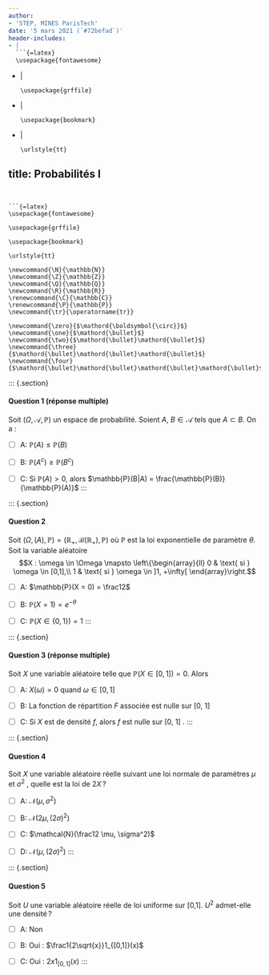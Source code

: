 ```yaml
---
author:
- 'STEP, MINES ParisTech'
date: '5 mars 2021 (`#72befad`)'
header-includes:
- |
  ```{=latex}
  \usepackage{fontawesome}
  ```
- |
  ```{=latex}
  \usepackage{grffile}
  ```
- |
  ```{=latex}
  \usepackage{bookmark}
  ```
- |
  ```{=latex}
  \urlstyle{tt}
  ```
title: Probabilités I
---
```


```{=latex}
\usepackage{fontawesome}
```

```{=latex}
\usepackage{grffile}
```

```{=latex}
\usepackage{bookmark}
```

```{=latex}
\urlstyle{tt}
```

```{=tex}
\newcommand{\N}{\mathbb{N}}
\newcommand{\Z}{\mathbb{Z}}
\newcommand{\Q}{\mathbb{Q}}
\newcommand{\R}{\mathbb{R}}
\renewcommand{\C}{\mathbb{C}}
\renewcommand{\P}{\mathbb{P}}
\newcommand{\tr}{\operatorname{tr}}
```
```{=tex}
\newcommand{\zero}{$\mathord{\boldsymbol{\circ}}$}
\newcommand{\one}{$\mathord{\bullet}$}
\newcommand{\two}{$\mathord{\bullet}\mathord{\bullet}$}
\newcommand{\three}{$\mathord{\bullet}\mathord{\bullet}\mathord{\bullet}$}
\newcommand{\four}{$\mathord{\bullet}\mathord{\bullet}\mathord{\bullet}\mathord{\bullet}$}
```
::: {.section}
#### Question 1 (réponse multiple)

Soit $(\Omega, \mathcal{A}, \mathbb{P})$ un espace de probabilité.
Soient $A$, $B \in \mathcal{A}$ tels que $A \subset B$. On a :

-   [ ] A: $\mathbb{P}(A) \leq \mathbb{P}(B)$

-   [ ] B: $\mathbb{P}(A^c) \geq \mathbb{P}(B^c)$

-   [ ] C: Si $\mathbb{P}(A) >0$, alors
    $\mathbb{P}(B|A) = \frac{\mathbb{P}(B)}{\mathbb{P}(A)}$
:::

::: {.section}
#### Question 2

Soit
$(\Omega, \mathcal(A), \mathbb{P}) = (\mathbb{R}_+,\mathcal{B}(\mathbb{R}_+),\mathbb{P})$
où $\mathbb{P}$ est la loi exponentielle de paramètre $\theta$. Soit la
variable aléatoire
$$X : \omega \in \Omega \mapsto \left\{\begin{array}{ll}
0 & \text{ si } \omega \in [0,1],\\
1 & \text{ si } \omega \in ]1, +\infty[
\end{array}\right.$$

-   [ ] A: $\mathbb{P}(X = 0) = \frac12$

-   [ ] B: $\mathbb{P}(X = 1) = e^{-\theta}$

-   [ ] C: $\mathbb{P}(X \in \{0,1\}) = 1$
:::

::: {.section}
#### Question 3 (réponse multiple)

Soit $X$ une variable aléatoire telle que
$\mathbb{P}(X \in [0, 1]) = 0$. Alors

-   [ ] A: $X(\omega) = 0$ quand $\omega \in [0, 1]$

-   [ ] B: La fonction de répartition $F$ associée est nulle sur \[0,
    1\]

-   [ ] C: Si $X$ est de densité $f$, alors $f$ est nulle sur \[0, 1\] .
:::

::: {.section}
#### Question 4

Soit $X$ une variable aléatoire réelle suivant une loi normale de
paramètres $\mu$ et $\sigma^2$ , quelle est la loi de $2X$ ?

-   [ ] A: $\mathcal{N}(\mu, \sigma^2)$

-   [ ] B: $\mathcal{N}(2\mu, (2\sigma)^2)$

-   [ ] C: $\mathcal{N}(\frac12 \mu, \sigma^2)$

-   [ ] D: $\mathcal{N}(\mu, (2\sigma)^2)$
:::

::: {.section}
#### Question 5

Soit $U$ une variable aléatoire réelle de loi uniforme sur \[0,1\].
$U^2$ admet-elle une densité ?

-   [ ] A: Non

-   [ ] B: Oui : $\frac1{2\sqrt{x}}1_{[0,1]}(x)$

-   [ ] C: Oui : $2x 1_{[0,1]}(x)$
:::
